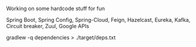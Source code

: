 Working on some hardcode stuff for fun

Spring Boot, Spring Config, Spring-Cloud, Feign, Hazelcast, Eureka, Kafka, Circuit breaker, Zuul, Google APIs

gradlew -q dependencies > ./target/deps.txt